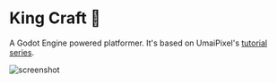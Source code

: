 # King Craft 👑

A Godot Engine powered platformer. It's based on UmaiPixel's [tutorial series][1].

![screenshot](screenshot.png)

[1]: https://www.youtube.com/watch?v=MMsMtPVUtUE&list=PLyckz_-Rzq6ClGevL2fneJ5YJnMPKWa4M
